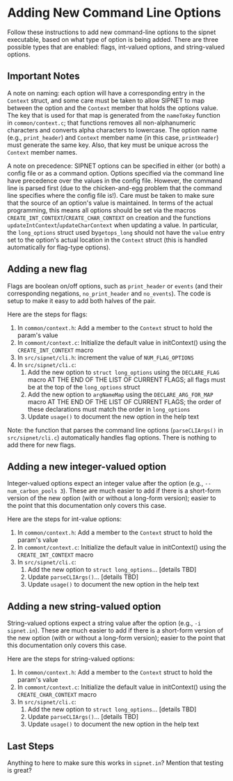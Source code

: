 # Adding New Command Line Options

Follow these instructions to add new command-line options to the sipnet executable, based on what type 
of option is being added. There are three possible types that are enabled: flags, int-valued 
options, and string-valued options.

## Important Notes

A note on naming: each option will have a corresponding entry in the `Context` struct, and some care must be 
taken to allow SIPNET to map between the option 
and the `Context` member that holds the options value. The key that is used for that map is generated from the 
`nameToKey` function in `common/context.c`; that functions removes all non-alphanumeric characters
and converts alpha characters to lowercase. The option name (e.g., `print_header`) and `Context` 
member name (in this case, `printHeader`) must generate the same key. Also, that key must be unique
across the `Context` member names.

A note on precedence: SIPNET options can be specified in either (or both) a config file or as a 
command option. Options specified via the command line have precedence over the values in the 
config file. However, the command line is parsed first (due to the chicken-and-egg problem that the
command line specifies where the config file is!). Care must be taken to make sure that the source 
of an option's value is maintained. In terms of the actual programming, this means all options 
should be set via the macros `CREATE_INT_CONTEXT`/`CREATE_CHAR_CONTEXT` on creation and the functions
`updateIntContext`/`updateCharContext` when updating a value. In particular, the `long_options` 
struct used by`getops_long` should not have the `value` entry set to the option's actual location 
in the `Context` struct (this is handled automatically for flag-type options).

## Adding a new flag

Flags are boolean on/off options, such as `print_header` or `events` (and their corresponding 
negations, `no_print_header` and `no_events`). The code is setup to make it easy to add both
halves of the pair. 

Here are the steps for flags:

1. In `common/context.h`: Add a member to the `Context` struct to hold the param's value
2. In `commont/context.c`: Initialize the default value in initContext() using the `CREATE_INT_CONTEXT` macro
3. In `src/sipnet/cli.h`: increment the value of `NUM_FLAG_OPTIONS`
4. In `src/sipnet/cli.c`: 
   1. Add the new option to `struct long_options` using the `DECLARE_FLAG` macro AT THE END OF THE LIST OF CURRENT FLAGS; all flags must be at the top of the `long_options` struct
   2. Add the new option to `argNameMap` using the `DECLARE_ARG_FOR_MAP` macro AT THE END OF THE LIST OF CURRENT FLAGS; the order of these declarations must match the order in `long_options`
   3. Update `usage()` to document the new option in the help text

Note: the function that parses the command line options (`parseCLIArgs()` in `src/sipnet/cli.c`) automatically handles
flag options. There is nothing to add there for new flags.

## Adding a new integer-valued option

Integer-valued options expect an integer value after the option (e.g., `--num_carbon_pools 3`). 
These are much easier to add if there is a short-form version of the new option (with or without a long-form version); easier to
the point that this documentation only covers this case.

Here are the steps for int-value options:

1. In `common/context.h`: Add a member to the `Context` struct to hold the param's value
2. In `commont/context.c`: Initialize the default value in initContext() using the `CREATE_INT_CONTEXT` macro
3. In `src/sipnet/cli.c`:
    1. Add the new option to `struct long_options`... [details TBD]
    2. Update `parseCLIArgs()`... [details TBD]
    3. Update `usage()` to document the new option in the help text

## Adding a new string-valued option

String-valued options expect a string value after the option (e.g., `-i sipnet.in`).
These are much easier to add if there is a short-form version of the new option (with or without a long-form version); easier to
the point that this documentation only covers this case.

Here are the steps for string-valued options:

1. In `common/context.h`: Add a member to the `Context` struct to hold the param's value
2. In `commont/context.c`: Initialize the default value in initContext() using the `CREATE_CHAR_CONTEXT` macro 
3. In `src/sipnet/cli.c`:
   1. Add the new option to `struct long_options`... [details TBD]
   2. Update `parseCLIArgs()`... [details TBD]
   3. Update `usage()` to document the new option in the help text


## Last Steps

Anything to here to make sure this works in `sipnet.in`?
Mention that testing is great?

